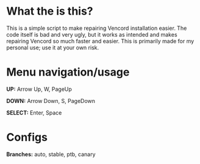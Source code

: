 # What the is this?
This is a simple script to make repairing Vencord installation easier. The code itself is bad and very ugly, but it works as intended and makes repairing Vencord so much faster and easier. This is primarily made for my personal use; use it at your own risk.

# Menu navigation/usage
**UP:** Arrow Up, W, PageUp

**DOWN:** Arrow Down, S, PageDown

**SELECT:** Enter, Space

# Configs
  **Branches:** auto, stable, ptb, canary